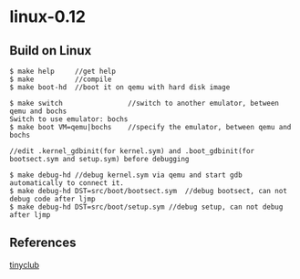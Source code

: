 # linux-0.12

## Build on Linux
    $ make help		//get help
    $ make  		//compile
    $ make boot-hd	//boot it on qemu with hard disk image

    $ make switch                //switch to another emulator, between qemu and bochs
    Switch to use emulator: bochs
    $ make boot VM=qemu|bochs    //specify the emulator, between qemu and bochs

    //edit .kernel_gdbinit(for kernel.sym) and .boot_gdbinit(for bootsect.sym and setup.sym) before debugging

    $ make debug-hd	//debug kernel.sym via qemu and start gdb automatically to connect it.
    $ make debug-hd DST=src/boot/bootsect.sym  //debug bootsect, can not debug code after ljmp
    $ make debug-hd DST=src/boot/setup.sym //debug setup, can not debug after ljmp

## References
[tinyclub](https://github.com/tinyclub/linux-0.11-lab)

